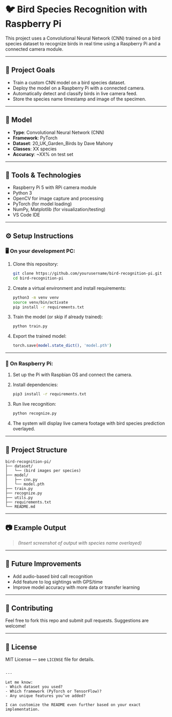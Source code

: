 # 🐦 Bird Species Recognition with Raspberry Pi

This project uses a Convolutional Neural Network (CNN) trained on a bird species dataset to recognize birds in real time using a Raspberry Pi and a connected camera module.

---

## 🚀 Project Goals

- Train a custom CNN model on a bird species dataset.
- Deploy the model on a Raspberry Pi with a connected camera.
- Automatically detect and classify birds in live camera feed.
- Store the species name timestamp and image of the specimen.

---

## 🧠 Model

- **Type**: Convolutional Neural Network (CNN)
- **Framework**: PyTorch
- **Dataset**: 20_UK_Garden_Birds by Dave Mahony
- **Classes**: XX species
- **Accuracy**: ~XX% on test set

---

## 🧰 Tools & Technologies

- Raspberry Pi 5 with RPi camera module
- Python 3
- OpenCV for image capture and processing
- PyTorch (for model loading)
- NumPy, Matplotlib (for visualization/testing)
- VS Code IDE

---

## ⚙️ Setup Instructions

### 🖥️ On your development PC:

1. Clone this repository:
   ```bash
   git clone https://github.com/yourusername/bird-recognition-pi.git
   cd bird-recognition-pi
   ```

2. Create a virtual environment and install requirements:
   ```bash
   python3 -m venv venv
   source venv/bin/activate
   pip install -r requirements.txt
   ```

3. Train the model (or skip if already trained):
   ```bash
   python train.py
   ```

4. Export the trained model:
   ```bash
   torch.save(model.state_dict(), 'model.pth')
   ```

---

### 🍓 On Raspberry Pi:

1. Set up the Pi with Raspbian OS and connect the camera.
2. Install dependencies:
   ```bash
   pip3 install -r requirements.txt
   ```

3. Run live recognition:
   ```bash
   python recognize.py
   ```

4. The system will display live camera footage with bird species prediction overlayed.

---

## 📁 Project Structure

```
bird-recognition-pi/
├── dataset/
│   └── (bird images per species)
├── model/
│   ├── cnn.py
│   └── model.pth
├── train.py
├── recognize.py
├── utils.py
├── requirements.txt
└── README.md
```

---

## 📷 Example Output

> *(Insert screenshot of output with species name overlayed)*

---

## 📝 Future Improvements

- Add audio-based bird call recognition
- Add feature to log sightings with GPS/time
- Improve model accuracy with more data or transfer learning

---

## 🤝 Contributing

Feel free to fork this repo and submit pull requests. Suggestions are welcome!

---

## 📜 License

MIT License — see `LICENSE` file for details.
```

---

Let me know:
- Which dataset you used?
- Which framework (PyTorch or TensorFlow)?
- Any unique features you’ve added?

I can customize the README even further based on your exact implementation.
